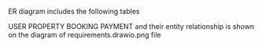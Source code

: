 ER diagram includes the following tables 

USER
PROPERTY
BOOKING
PAYMENT
and their entity relationship is shown on the diagram of requirements.drawio.png file 
